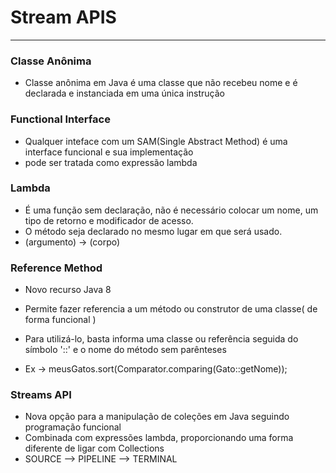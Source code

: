 # Stream APIS

----
### Classe Anônima 
*  Classe anônima em Java é uma classe que não recebeu nome e é declarada e instanciada em uma única instrução

### Functional Interface 

* Qualquer inteface com um SAM(Single Abstract Method) é uma interface funcional e sua implementação
* pode ser tratada como expressão lambda

### Lambda 
*  É uma função sem declaração, não é necessário colocar um nome, um tipo de retorno e modificador de acesso.
*  O método seja declarado no mesmo lugar em que será usado.
*  (argumento) -> (corpo)

### Reference Method 
*  Novo recurso Java 8
*  Permite fazer referencia a um método ou construtor de uma classe( de forma funcional )
*  Para utilizá-lo, basta informa uma classe ou referência seguida do símbolo '::' e o nome do método sem parênteses

* Ex -> meusGatos.sort(Comparator.comparing(Gato::getNome));

### Streams API 
*  Nova opção para a manipulação de coleções em Java seguindo programação funcional
*  Combinada com expressões lambda, proporcionando uma forma diferente de ligar com Collections
* SOURCE --> PIPELINE --> TERMINAL